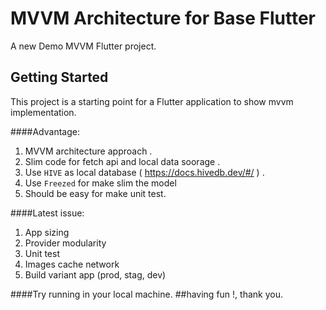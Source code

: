 
# MVVM Architecture for Base Flutter

A new Demo MVVM Flutter project.

## Getting Started

This project is a starting point for a Flutter application to show mvvm implementation.



####Advantage:
1. MVVM architecture approach .
2. Slim code for fetch api and local data soorage .
3. Use `HIVE` as local database ( https://docs.hivedb.dev/#/ ) .
4. Use `Freezed` for make slim the model
5. Should be easy for make unit test.

####Latest issue:
1. App sizing
2. Provider modularity
3. Unit test
4. Images cache network
5. Build variant app (prod, stag, dev)


####Try running in your local machine. 
##having fun !,   thank you.